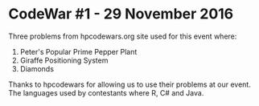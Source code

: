 # CodeWar #1 - 29 November 2016

Three problems from hpcodewars.org site used for this event where:
1. Peter's Popular Prime Pepper Plant
2. Giraffe Positioning System
3. Diamonds

Thanks to hpcodewars for allowing us to use their problems at our event. The languages used by contestants where R, C# and Java.



